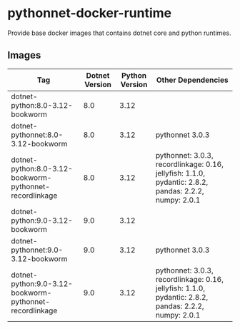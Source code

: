 # pythonnet-docker-runtime

Provide base docker images that contains dotnet core and python runtimes.

## Images

| Tag                                                     | Dotnet Version | Python Version   | Other Dependencies                                                                                    |
|---------------------------------------------------------|----------------|------------------|-------------------------------------------------------------------------------------------------------|
| dotnet-python:8.0-3.12-bookworm                         | 8.0            | 3.12 |                                                                                                       |
| dotnet-pythonnet:8.0-3.12-bookworm                      | 8.0            | 3.12 | pythonnet 3.0.3                                                                                       |
| dotnet-python:8.0-3.12-bookworm-pythonnet-recordlinkage | 8.0            | 3.12 | pythonnet: 3.0.3, recordlinkage: 0.16, jellyfish: 1.1.0, pydantic: 2.8.2, pandas: 2.2.2, numpy: 2.0.1 |
| dotnet-python:9.0-3.12-bookworm                         | 9.0            | 3.12 |                                                                                                       |
| dotnet-pythonnet:9.0-3.12-bookworm                      | 9.0            | 3.12 | pythonnet 3.0.3                                                                                       |
| dotnet-python:9.0-3.12-bookworm-pythonnet-recordlinkage | 9.0            | 3.12 | pythonnet: 3.0.3, recordlinkage: 0.16, jellyfish: 1.1.0, pydantic: 2.8.2, pandas: 2.2.2, numpy: 2.0.1 |